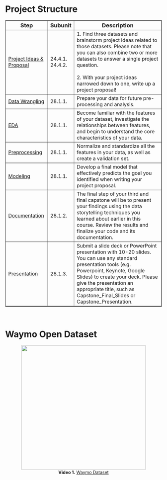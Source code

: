 # Project Structure
<body>
<table border="1">
  <tr>
    <th><font size="4"><b>Step</b></font></th>
    <th><font size="4"><b>Subunit</b></font></th>
    <th><font size="4"><b>Description</b></font></th>
  </tr>
  <tr>
    <td><a href="#">Project Ideas & Proposal</a></td>
    <td>24.4.1. <br> 24.4.2.</td>
    <td>1. Find three datasets and brainstorm project ideas related to those datasets. Please note that you can also combine two or more datasets to answer a single project question.<br><br>
    2. With your project ideas narrowed down to one, write up a project proposal! </td>
  </tr>
  <tr>
    <td><a href="#">Data Wrangling</a></td>
    <td>28.1.1.</td>
    <td>Prepare your data for future pre-processing and analysis.</td>
  </tr>
  <tr>
    <td><a href="#">EDA</a></td>
    <td>28.1.1.</td>
    <td>Become familiar with the features of your dataset, investigate the relationships between features, and begin to understand the core characteristics of your data.</td>
  </tr>
  <tr>
    <td><a href="#">Preprocessing</a></td>
    <td>28.1.1.</td>
    <td>Normalize and standardize all the features in your data, as well as create a validation set.</td>
  </tr>
  <tr>
    <td><a href="#">Modeling</a></td>
    <td>28.1.1.</td>
    <td>Develop a final model that effectively predicts the goal you identified when writing your project proposal.</td>
  </tr>
  <tr>
    <td><a href="#">Documentation</a></td>
    <td>28.1.2.</td>
    <td>The final step of your third and final capstone will be to present your findings using the data storytelling techniques you learned about earlier in this course. Review the results and finalize your code and its documentation.</td>
  </tr>
  <tr>
    <td><a href="#">Presentation</a></td>
    <td>28.1.3.</td>
    <td>Submit a slide deck or PowerPoint presentation with 10-20 slides. You can use any standard presentation tools (e.g. Powerpoint, Keynote, Google Slides) to create your deck. Please give the presentation an appropriate title, such as Capstone_Final_Slides or Capstone_Presentation.</td>
  </tr>
</table>
</body>

<br>

# Waymo Open Dataset

<p align="center">
  <img src="img/waymo_official.gif" width="400px"></img>
  <br>
  <b>Video 1.</b> <a href="https://waymo.com/open/">Waymo Dataset</a>
</p>
